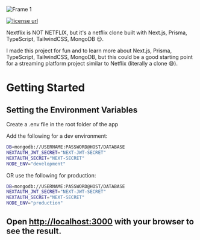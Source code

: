 ![Frame 1](https://user-images.githubusercontent.com/34681035/229315306-eea7671f-6592-4f9f-8934-a08106156e41.png)

  <a href="https://github.com/bo3ouf/nextflix-ts/blob/main/LICENSE">
    <img alt="license url" src="https://img.shields.io/badge/license%20-MIT-1C1E26?style=for-the-badge&labelColor=1C1E26&color=99EDC3"/>
  </a>

Nextflix is NOT NETFLIX, but it's a netflix clone built with Next.js, Prisma, TypeScript, TailwindCSS, MongoDB 😉.

I made this project for fun and to learn more about Next.js, Prisma, TypeScript, TailwindCSS, MongoDB, but this could be a good starting point for a streaming platform project similar to Netflix (literally a clone 😅).

# Getting Started

## Setting the Environment Variables

Create a .env file in the root folder of the app

Add the following for a dev environment:

```bash
DB=mongodb://USERNAME:PASSWORD@HOST/DATABASE
NEXTAUTH_JWT_SECRET="NEXT-JWT-SECRET"
NEXTAUTH_SECRET="NEXT-SECRET"
NODE_ENV="development"
```

OR use the following for production:

```bash
DB=mongodb://USERNAME:PASSWORD@HOST/DATABASE
NEXTAUTH_JWT_SECRET="NEXT-JWT-SECRET"
NEXTAUTH_SECRET="NEXT-SECRET"
NODE_ENV="production"
```

## Open [http://localhost:3000](http://localhost:3000) with your browser to see the result.
